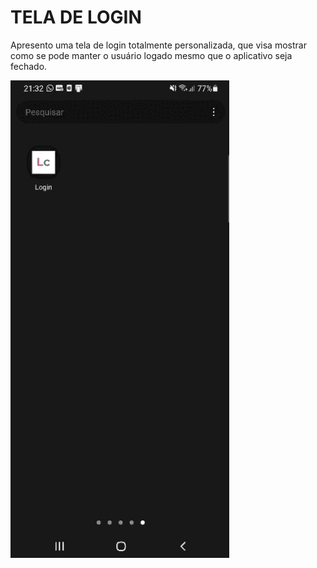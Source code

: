 # TELA DE LOGIN

Apresento uma tela de login totalmente personalizada, que visa mostrar como se pode manter o usuário logado mesmo que o aplicativo seja fechado.


<img src="https://github.com/LeonardoooCruzzz/login-flutter/blob/master/lib/assets/gif/apresentacao.gif" alt="Tela 1" style="max-width:100%;">
